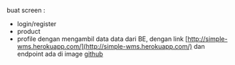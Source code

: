 buat screen :
* login/register
* product
* profile
dengan mengambil data data dari BE, dengan link
[http://simple-wms.herokuapp.com/](http://simple-wms.herokuapp.com/)
dan endpoint ada di image [github](http://simple-wms.herokuapp.com/)